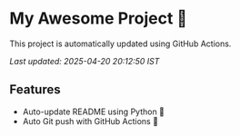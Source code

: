 # My Awesome Project 🚀

This project is automatically updated using GitHub Actions.

_Last updated: 2025-04-20 20:12:50 IST_

## Features
- Auto-update README using Python 🐍
- Auto Git push with GitHub Actions 🤖
